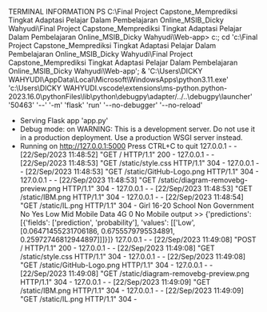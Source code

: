 TERMINAL INFORMATION
PS C:\Final Project Capstone_Memprediksi Tingkat Adaptasi Pelajar Dalam Pembelajaran Online_MSIB_Dicky Wahyudi\Final Project Capstone_Memprediksi Tingkat Adaptasi Pelajar Dalam Pembelajaran Online_MSIB_Dicky Wahyudi\Web-app>  c:; cd 'c:\Final Project Capstone_Memprediksi Tingkat Adaptasi Pelajar Dalam Pembelajaran Online_MSIB_Dicky Wahyudi\Final Project Capstone_Memprediksi Tingkat Adaptasi Pelajar Dalam Pembelajaran Online_MSIB_Dicky Wahyudi\Web-app'; & 'C:\Users\DICKY WAHYUDI\AppData\Local\Microsoft\WindowsApps\python3.11.exe' 'c:\Users\DICKY WAHYUDI\.vscode\extensions\ms-python.python-2023.16.0\pythonFiles\lib\python\debugpy\adapter/../..\debugpy\launcher' '50463' '--' '-m' 'flask' 'run' '--no-debugger' '--no-reload' 

 * Serving Flask app 'app.py'
 * Debug mode: on
WARNING: This is a development server. Do not use it in a production deployment. Use a production WSGI server instead.
 * Running on http://127.0.0.1:5000
Press CTRL+C to quit
127.0.0.1 - - [22/Sep/2023 11:48:52] "GET / HTTP/1.1" 200 -
127.0.0.1 - - [22/Sep/2023 11:48:53] "GET /static/style.css HTTP/1.1" 304 -
127.0.0.1 - - [22/Sep/2023 11:48:53] "GET /static/GitHub-Logo.png HTTP/1.1" 304 -
127.0.0.1 - - [22/Sep/2023 11:48:53] "GET /static/diagram-removebg-preview.png HTTP/1.1" 304 -
127.0.0.1 - - [22/Sep/2023 11:48:53] "GET /static/IBM.png HTTP/1.1" 304 -
127.0.0.1 - - [22/Sep/2023 11:48:54] "GET /static/IL.png HTTP/1.1" 304 -
Girl
16-20
School
Non Government
No
Yes
Low
Mid
Mobile Data
4G
0
No
Mobile
output >> {'predictions': [{'fields': ['prediction', 'probability'], 'values': [['Low', [0.06471455231706186, 0.6755579795534891, 0.25972746812944897]]]}]}
127.0.0.1 - - [22/Sep/2023 11:49:08] "POST / HTTP/1.1" 200 -
127.0.0.1 - - [22/Sep/2023 11:49:08] "GET /static/style.css HTTP/1.1" 304 -
127.0.0.1 - - [22/Sep/2023 11:49:08] "GET /static/GitHub-Logo.png HTTP/1.1" 304 -
127.0.0.1 - - [22/Sep/2023 11:49:08] "GET /static/diagram-removebg-preview.png HTTP/1.1" 304 -
127.0.0.1 - - [22/Sep/2023 11:49:09] "GET /static/IBM.png HTTP/1.1" 304 -
127.0.0.1 - - [22/Sep/2023 11:49:09] "GET /static/IL.png HTTP/1.1" 304 -
